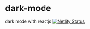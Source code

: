 # dark-mode
dark mode with reactjs
[![Netlify Status](https://api.netlify.com/api/v1/badges/dde61d48-aa5d-4f71-9515-5ec26534b71d/deploy-status)](https://app.netlify.com/sites/darkk-mode/deploys)
